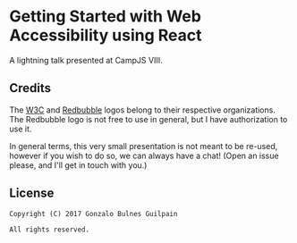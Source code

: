 Getting Started with Web Accessibility using React
==================================================

A lightning talk presented at CampJS VIII.

Credits
-------

The [W3C][w3c] and [Redbubble][rb] logos belong to their respective organizations. The Redbubble logo is not free to use in general, but I have authorization to use it.

  [w3c]: https://www.w3.org/Icons/WWW/w3c_home_nb-v.svg
  [rb]: https://www.redbubble.com

In general terms, this very small presentation is not meant to be re-used, however if you wish to do so, we can always have a chat! (Open an issue please, and I'll get in touch with you.)

License
-------

    Copyright (C) 2017 Gonzalo Bulnes Guilpain

    All rights reserved.
